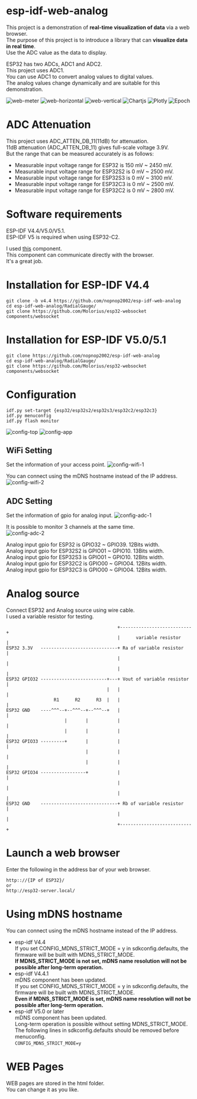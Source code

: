 # esp-idf-web-analog
This project is a demonstration of __real-time visualization of data__ via a web browser.   
The purpose of this project is to introduce a library that can __visualize data in real time__.   
Use the ADC value as the data to display.   
   
ESP32 has two ADCs, ADC1 and ADC2.   
This project uses ADC1.   
You can use ADC1 to convert analog values to digital values.   
The analog values change dynamically and are suitable for this demonstration.

![web-meter](https://user-images.githubusercontent.com/6020549/164379601-68aaf0e3-f50c-4776-8de1-216ce94d63df.jpg)
![web-horizontal](https://user-images.githubusercontent.com/6020549/164379617-143ab49b-af77-4cfe-9d65-6f213d724d28.jpg)
![web-vertical](https://user-images.githubusercontent.com/6020549/164379627-dac0078c-0a25-45bb-941f-d5588c87413b.jpg)
![Chartjs](https://user-images.githubusercontent.com/6020549/164872690-abad13da-563f-44a4-b579-b4dd25598c33.jpg)
![Plotly](https://user-images.githubusercontent.com/6020549/164872660-be85b191-c0ed-4f06-b04c-1ba6c020d6d7.jpg)
![Epoch](https://user-images.githubusercontent.com/6020549/164948839-9a6997b3-6c40-441c-841e-be1a32b36890.jpg)

# ADC Attenuation   
This project uses ADC_ATTEN_DB_11(11dB) for attenuation.   
11dB attenuation (ADC_ATTEN_DB_11) gives full-scale voltage 3.9V.   
But the range that can be measured accurately is as follows:   
- Measurable input voltage range for ESP32 is 150 mV ~ 2450 mV.   
- Measurable input voltage range for ESP32S2 is 0 mV ~ 2500 mV.   
- Measurable input voltage range for ESP32S3 is 0 mV ~ 3100 mV.   
- Measurable input voltage range for ESP32C3 is 0 mV ~ 2500 mV.   
- Measurable input voltage range for ESP32C2 is 0 mV ~ 2800 mV.   


# Software requirements
ESP-IDF V4.4/V5.0/V5.1.   
ESP-IDF V5 is required when using ESP32-C2.

I used [this](https://github.com/Molorius/esp32-websocket) component.   
This component can communicate directly with the browser.   
It's a great job.   

# Installation for ESP-IDF V4.4
```
git clone -b v4.4 https://github.com/nopnop2002/esp-idf-web-analog
cd esp-idf-web-analog/RadialGauge/
git clone https://github.com/Molorius/esp32-websocket components/websocket
```

# Installation for ESP-IDF V5.0/5.1
```
git clone https://github.com/nopnop2002/esp-idf-web-analog
cd esp-idf-web-analog/RadialGauge/
git clone https://github.com/Molorius/esp32-websocket components/websocket
```

# Configuration
```
idf.py set-target {esp32/esp32s2/esp32s3/esp32c2/esp32c3}
idf.py menuconfig
idf.py flash monitor
```
![config-top](https://user-images.githubusercontent.com/6020549/164379960-58350b2d-17d4-48b5-84d1-615ff037242a.jpg)
![config-app](https://user-images.githubusercontent.com/6020549/164379982-149e4044-7889-4755-813e-0185fd082c9b.jpg)


## WiFi Setting
Set the information of your access point.
![config-wifi-1](https://user-images.githubusercontent.com/6020549/164383151-ea783d1c-406b-42d5-9767-2e6911be9b2f.jpg)

You can connect using the mDNS hostname instead of the IP address.   
![config-wifi-2](https://user-images.githubusercontent.com/6020549/164380164-8be36ca2-a5c4-402e-b83d-d21513e66c55.jpg)

## ADC Setting
Set the information of gpio for analog input.
![config-adc-1](https://user-images.githubusercontent.com/6020549/164380386-c6dffeb8-9bdd-46bf-8e55-9c4ecef16090.jpg)

It is possible to monitor 3 channels at the same time.   
![config-adc-2](https://user-images.githubusercontent.com/6020549/164380399-fe125c4f-006d-48cb-9e4e-f104c389b8b5.jpg)

Analog input gpio for ESP32 is GPIO32 ~ GPIO39. 12Bits width.   
Analog input gpio for ESP32S2 is GPIO01 ~ GPIO10. 13Bits width.   
Analog input gpio for ESP32S3 is GPIO01 ~ GPIO10. 12Bits width.   
Analog input gpio for ESP32C2 is GPIO00 ~ GPIO04. 12Bits width.   
Analog input gpio for ESP32C3 is GPIO00 ~ GPIO04. 12Bits width.   

# Analog source
Connect ESP32 and Analog source using wire cable.   
I used a variable resistor for testing.
```
                                          +---------------------------+
                                          |      variable resistor    |
ESP32 3.3V   -----------------------------+ Ra of variable resistor   |
                                          |                           |
                                          |                           |
ESP32 GPIO32 -------------------------+---+ Vout of variable resistor |
                                      |   |                           |
                  R1      R2      R3  |   |                           |
ESP32 GND    ----^^^--+--^^^--+--^^^--+   |                           |
                      |       |           |                           |
                      |       |           |                           |
ESP32 GPIO33 ---------+       |           |                           |
                              |           |                           |
                              |           |                           |
ESP32 GPIO34 -----------------+           |                           |
                                          |                           |
                                          |                           |
ESP32 GND    -----------------------------+ Rb of variable resistor   |
                                          |                           |
                                          +---------------------------+
```

# Launch a web browser   
Enter the following in the address bar of your web browser.   

```
http:://{IP of ESP32}/
or
http://esp32-server.local/
```

# Using mDNS hostname
You can connect using the mDNS hostname instead of the IP address.   
- esp-idf V4.4  
 If you set CONFIG_MDNS_STRICT_MODE = y in sdkconfig.defaults, the firmware will be built with MDNS_STRICT_MODE.   
 __If MDNS_STRICT_MODE is not set, mDNS name resolution will not be possible after long-term operation.__   
- esp-idf V4.4.1   
 mDNS component has been updated.   
 If you set CONFIG_MDNS_STRICT_MODE = y in sdkconfig.defaults, the firmware will be built with MDNS_STRICT_MODE.   
 __Even if MDNS_STRICT_MODE is set, mDNS name resolution will not be possible after long-term operation.__   
- esp-idf V5.0 or later   
 mDNS component has been updated.   
 Long-term operation is possible without setting MDNS_STRICT_MODE.   
 The following lines in sdkconfig.defaults should be removed before menuconfig.   
 ```CONFIG_MDNS_STRICT_MODE=y```


# WEB Pages
WEB pages are stored in the html folder.   
You can change it as you like.   
